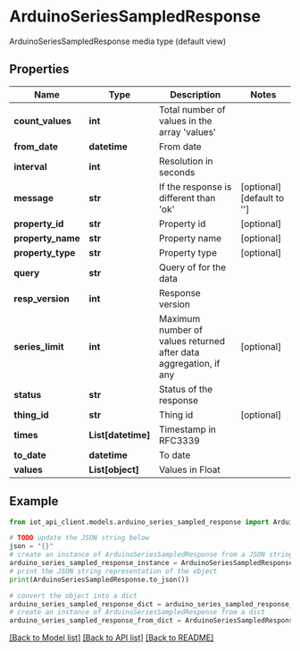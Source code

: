 # ArduinoSeriesSampledResponse

ArduinoSeriesSampledResponse media type (default view)

## Properties

Name | Type | Description | Notes
------------ | ------------- | ------------- | -------------
**count_values** | **int** | Total number of values in the array &#39;values&#39; | 
**from_date** | **datetime** | From date | 
**interval** | **int** | Resolution in seconds | 
**message** | **str** | If the response is different than &#39;ok&#39; | [optional] [default to '']
**property_id** | **str** | Property id | [optional] 
**property_name** | **str** | Property name | [optional] 
**property_type** | **str** | Property type | [optional] 
**query** | **str** | Query of for the data | 
**resp_version** | **int** | Response version | 
**series_limit** | **int** | Maximum number of values returned after data aggregation, if any | [optional] 
**status** | **str** | Status of the response | 
**thing_id** | **str** | Thing id | [optional] 
**times** | **List[datetime]** | Timestamp in RFC3339 | 
**to_date** | **datetime** | To date | 
**values** | **List[object]** | Values in Float | 

## Example

```python
from iot_api_client.models.arduino_series_sampled_response import ArduinoSeriesSampledResponse

# TODO update the JSON string below
json = "{}"
# create an instance of ArduinoSeriesSampledResponse from a JSON string
arduino_series_sampled_response_instance = ArduinoSeriesSampledResponse.from_json(json)
# print the JSON string representation of the object
print(ArduinoSeriesSampledResponse.to_json())

# convert the object into a dict
arduino_series_sampled_response_dict = arduino_series_sampled_response_instance.to_dict()
# create an instance of ArduinoSeriesSampledResponse from a dict
arduino_series_sampled_response_from_dict = ArduinoSeriesSampledResponse.from_dict(arduino_series_sampled_response_dict)
```
[[Back to Model list]](../README.md#documentation-for-models) [[Back to API list]](../README.md#documentation-for-api-endpoints) [[Back to README]](../README.md)


